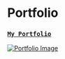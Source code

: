 # Portfolio

### [`My Portfolio`](https://satyamkumar420.github.io/Portfolio/)



[![Portfolio Image](https://github.com/satyamkumar420/Portfolio/blob/main/assests/img/PortfolioImage.png)](https://satyamkumar420.github.io/Portfolio/)
